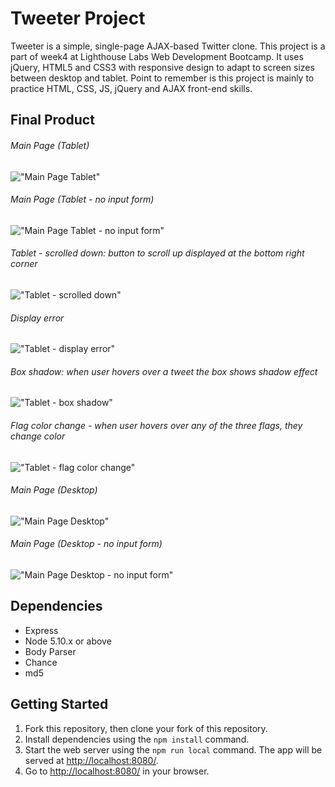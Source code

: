 # Tweeter Project

Tweeter is a simple, single-page AJAX-based Twitter clone. This project is a part of week4 at Lighthouse Labs Web Development Bootcamp.
It uses jQuery, HTML5 and CSS3 with responsive design to adapt to screen sizes between desktop and tablet. 
Point to remember is this project is mainly to practice HTML, CSS, JS, jQuery and AJAX front-end skills.

## Final Product
###### Main Page (Tablet)
!["Main Page Tablet"](docs/tabletMainPage.png)
###### Main Page (Tablet - no input form)
!["Main Page Tablet - no input form"](docs/tabletMainNoForm.png)
###### Tablet - scrolled down: button to scroll up displayed at the bottom right corner
!["Tablet - scrolled down"](docs/tabletScrollDown.png)
###### Display error
!["Tablet - display error"](docs/tabletError.png)
###### Box shadow: when user hovers over a tweet the box shows shadow effect
!["Tablet - box shadow"](docs/tabletBoxShadow.png)
###### Flag color change - when user hovers over any of the three flags, they change color
!["Tablet - flag color change"](docs/tabletFlagColorChange.png)
###### Main Page (Desktop)
!["Main Page Desktop"](docs/desktopMain.png)
###### Main Page (Desktop - no input form)
!["Main Page Desktop - no input form"](docs/desktopMainNoForm.png)

## Dependencies

- Express
- Node 5.10.x or above
- Body Parser
- Chance
- md5

## Getting Started

1. Fork this repository, then clone your fork of this repository.
2. Install dependencies using the `npm install` command.
3. Start the web server using the `npm run local` command. The app will be served at <http://localhost:8080/>.
4. Go to <http://localhost:8080/> in your browser.


